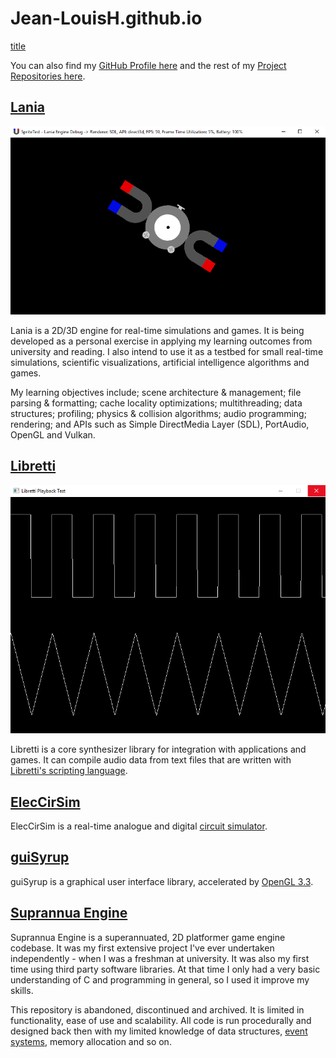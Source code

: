 # Jean-LouisH.github.io

[title](Images/Test.txt)

You can also find my [GitHub Profile here](https://github.com/Jean-LouisH) and the rest of my [Project Repositories here](https://github.com/Jean-LouisH?tab=repositories).

## [Lania](https://github.com/Jean-LouisH/Lania/blob/master/README.md)

![Screenshot](https://github.com/Jean-LouisH/Lania/blob/master/Documentation/Images/sprite_test.png)

Lania is a 2D/3D engine for real-time simulations and games. It is being developed as a personal exercise in applying my learning outcomes from university and reading. I also intend to use it as a testbed for small real-time simulations, scientific visualizations, artificial intelligence algorithms and games.

My learning objectives include; scene architecture & management; file parsing & formatting; cache locality optimizations; multithreading; data structures; profiling; physics & collision algorithms; audio programming; rendering; and APIs such as Simple DirectMedia Layer (SDL), PortAudio, OpenGL and Vulkan.

## [Libretti](https://github.com/Jean-LouisH/Libretti/blob/master/README.md)

![Screenshot](https://github.com/Jean-LouisH/Libretti/blob/master/screenshot.png)

Libretti is a core synthesizer library for integration with applications and games. It can compile audio data from text files that are written with [Libretti's scripting language](https://github.com/Jean-LouisH/Libretti/blob/master/Documentation/Scripting%20Language%20Specification.txt).

## [ElecCirSim](https://github.com/Jean-LouisH/ElecCirSim/blob/master/README.md)

ElecCirSim is a real-time analogue and digital [circuit simulator](https://en.wikipedia.org/wiki/Electronic_circuit_simulation). 

## [guiSyrup](https://github.com/Jean-LouisH/guiSyrup/blob/master/README.md)

guiSyrup is a graphical user interface library, accelerated by [OpenGL 3.3](https://www.khronos.org/registry/OpenGL/specs/gl/glspec33.core.pdf). 

## [Suprannua Engine](https://github.com/Jean-LouisH/guiSyrup/blob/master/README.md)

Suprannua Engine is a superannuated, 2D platformer game engine codebase. It was my first extensive project I've ever undertaken independently - when I was a freshman at university. It was also my first time using third party software libraries. At that time I only had a very basic understanding of C and programming in general, so I used it improve my skills. 

This repository is abandoned, discontinued and archived. It is limited in functionality, ease of use and scalability. All code is run procedurally and designed back then with my limited knowledge of data structures, [event systems](https://github.com/Jean-LouisH/SuprannuaEngine/blob/master/SuprannuaEngine/Events.c), memory allocation and so on.